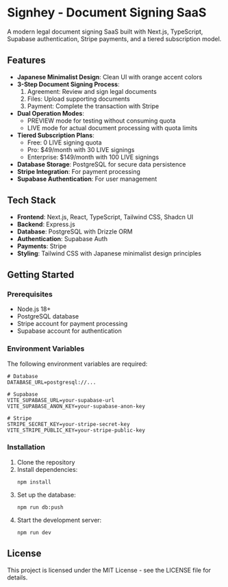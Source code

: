 # Signhey - Document Signing SaaS

A modern legal document signing SaaS built with Next.js, TypeScript, Supabase authentication, Stripe payments, and a tiered subscription model.

## Features

- **Japanese Minimalist Design**: Clean UI with orange accent colors
- **3-Step Document Signing Process**:
  1. Agreement: Review and sign legal documents
  2. Files: Upload supporting documents
  3. Payment: Complete the transaction with Stripe
- **Dual Operation Modes**:
  - PREVIEW mode for testing without consuming quota
  - LIVE mode for actual document processing with quota limits
- **Tiered Subscription Plans**:
  - Free: 0 LIVE signing quota
  - Pro: $49/month with 30 LIVE signings
  - Enterprise: $149/month with 100 LIVE signings
- **Database Storage**: PostgreSQL for secure data persistence
- **Stripe Integration**: For payment processing
- **Supabase Authentication**: For user management

## Tech Stack

- **Frontend**: Next.js, React, TypeScript, Tailwind CSS, Shadcn UI
- **Backend**: Express.js
- **Database**: PostgreSQL with Drizzle ORM
- **Authentication**: Supabase Auth
- **Payments**: Stripe
- **Styling**: Tailwind CSS with Japanese minimalist design principles

## Getting Started

### Prerequisites

- Node.js 18+
- PostgreSQL database
- Stripe account for payment processing
- Supabase account for authentication

### Environment Variables

The following environment variables are required:

```
# Database
DATABASE_URL=postgresql://...

# Supabase
VITE_SUPABASE_URL=your-supabase-url
VITE_SUPABASE_ANON_KEY=your-supabase-anon-key

# Stripe
STRIPE_SECRET_KEY=your-stripe-secret-key
VITE_STRIPE_PUBLIC_KEY=your-stripe-public-key
```

### Installation

1. Clone the repository
2. Install dependencies:
   ```
   npm install
   ```
3. Set up the database:
   ```
   npm run db:push
   ```
4. Start the development server:
   ```
   npm run dev
   ```

## License

This project is licensed under the MIT License - see the LICENSE file for details.